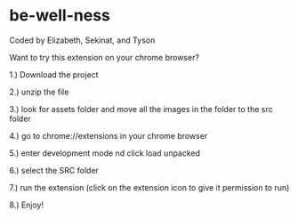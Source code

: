 # be-well-ness

Coded by Elizabeth, Sekinat, and Tyson

Want to try this extension on your chrome browser?

1.) Download the project

2.) unzip the file

3.) look for assets folder and move all the images in the folder to the src folder

4.) go to chrome://extensions in your chrome browser

5.) enter development mode nd click load unpacked

6.) select the SRC folder

7.) run the extension (click on the extension icon to give it permission to run)

8.) Enjoy!
